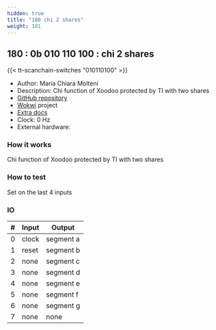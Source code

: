```yaml
---
hidden: true
title: "180 chi 2 shares"
weight: 181
---
```


## 180 : 0b 010 110 100 : chi 2 shares

{{< tt-scanchain-switches "010110100" >}}

* Author: Maria Chiara Molteni
* Description: Chi function of Xoodoo protected by TI with two shares
* [GitHub repository](https://github.com/mmolteni-secpat/tinytapeout02_chi2shares)
* [Wokwi](https://wokwi.com/projects/341589685194195540) project
* [Extra docs]()
* Clock: 0 Hz
* External hardware: 



### How it works

Chi function of Xoodoo protected by TI with two shares

### How to test

Set on the last 4 inputs

### IO

| # | Input        | Output       |
|---|--------------|--------------|
| 0 | clock  | segment a |
| 1 | reset  | segment b |
| 2 | none  | segment c |
| 3 | none  | segment d |
| 4 | none  | segment e |
| 5 | none  | segment f |
| 6 | none  | segment g |
| 7 | none  | none |

